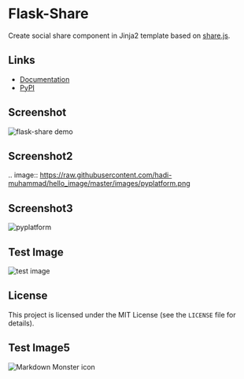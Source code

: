 # Flask-Share

Create social share component in Jinja2 template based
on [share.js](https://github.com/overtrue/share.js/).

## Links

* [Documentation](https://flask-share.readthedocs.io/en/latest/)
* [PyPI](https://pypi.org/project/Flask-Share/)

## Screenshot

![flask-share demo](images/demo.png)

## Screenshot2
.. image::  https://raw.githubusercontent.com/hadi-muhammad/hello_image/master/images/pyplatform.png

## Screenshot3
![pyplatform](https://raw.githubusercontent.com/hadi-muhammad/hello_image/master/images/pyplatform.png)

## Test Image
![test image](images/pyplatform.png)
## License

This project is licensed under the MIT License (see the
`LICENSE` file for details).

## Test Image5
<img src="https://raw.githubusercontent.com/hadi-muhammad/hello_image/master/images/pyplatform.png"
     alt="Markdown Monster icon"
     style="float: left; margin-right: 10px;" />